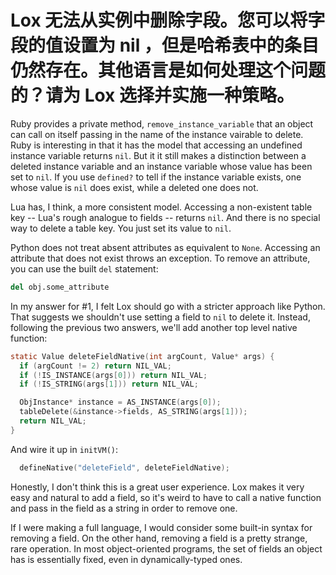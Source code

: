 # Lox 无法从实例中删除字段。您可以将字段的值设置为 nil ，但是哈希表中的条目仍然存在。其他语言是如何处理这个问题的？请为 Lox 选择并实施一种策略。

Ruby provides a private method, `remove_instance_variable` that an object can
call on itself passing in the name of the instance vairable to delete. Ruby is
interesting in that it has the model that accessing an undefined instance
variable returns `nil`. But it it still makes a distinction between a deleted
instance variable and an instance variable whose value has been set to `nil`.
If you use `defined?` to tell if the instance variable exists, one whose value
is `nil` does exist, while a deleted one does not.

Lua has, I think, a more consistent model. Accessing a non-existent table key
-- Lua's rough analogue to fields -- returns `nil`. And there is no special way
to delete a table key. You just set its value to `nil`.

Python does not treat absent attributes as equivalent to `None`. Accessing an
attribute that does not exist throws an exception. To remove an attribute, you
can use the built `del` statement:

```python
del obj.some_attribute
```

In my answer for #1, I felt Lox should go with a stricter approach like Python.
That suggests we shouldn't use setting a field to `nil` to delete it. Instead,
following the previous two answers, we'll add another top level native function:

```c
static Value deleteFieldNative(int argCount, Value* args) {
  if (argCount != 2) return NIL_VAL;
  if (!IS_INSTANCE(args[0])) return NIL_VAL;
  if (!IS_STRING(args[1])) return NIL_VAL;

  ObjInstance* instance = AS_INSTANCE(args[0]);
  tableDelete(&instance->fields, AS_STRING(args[1]));
  return NIL_VAL;
}
```

And wire it up in `initVM()`:

```c
  defineNative("deleteField", deleteFieldNative);
```

Honestly, I don't think this is a great user experience. Lox makes it very
easy and natural to add a field, so it's weird to have to call a native function
and pass in the field as a string in order to remove one.

If I were making a full language, I would consider some built-in syntax for
removing a field. On the other hand, removing a field is a pretty strange, rare
operation. In most object-oriented programs, the set of fields an object has is
essentially fixed, even in dynamically-typed ones.
